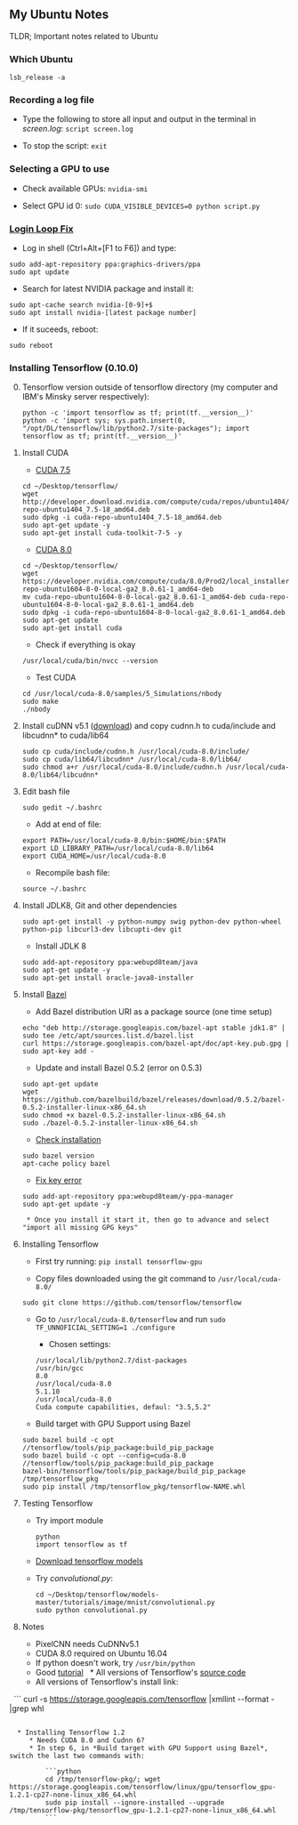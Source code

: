 ## My Ubuntu Notes

TLDR; Important notes related to Ubuntu

### Which Ubuntu
```
lsb_release -a
```

### Recording a log file
* Type the following to store all input and output in the terminal in *screen.log*: ```script screen.log```

* To stop the script: ```exit```

### Selecting a GPU to use
* Check available GPUs: ```nvidia-smi```

* Select GPU id 0: ```sudo CUDA_VISIBLE_DEVICES=0 python script.py```


### [Login Loop Fix](https://askubuntu.com/questions/223501/ubuntu-gets-stuck-in-a-login-loop)
* Log in shell (Ctrl+Alt+[F1 to F6]) and type:
```
sudo add-apt-repository ppa:graphics-drivers/ppa
sudo apt update
```
* Search for latest NVIDIA package and install it:
```
sudo apt-cache search nvidia-[0-9]+$
sudo apt install nvidia-[latest package number]
```
* If it suceeds, reboot:
```
sudo reboot
```

### Installing Tensorflow (0.10.0)
0. Tensorflow version outside of tensorflow directory (my computer and IBM's Minsky server respectively):

    ```
    python -c 'import tensorflow as tf; print(tf.__version__)'
    python -c 'import sys; sys.path.insert(0, "/opt/DL/tensorflow/lib/python2.7/site-packages"); import tensorflow as tf; print(tf.__version__)'
    ```

1. Install CUDA

    * [CUDA 7.5](http://www.r-tutor.com/gpu-computing/cuda-installation/cuda7.5-ubuntu)
    ```
    cd ~/Desktop/tensorflow/
    wget http://developer.download.nvidia.com/compute/cuda/repos/ubuntu1404/x86_64/cuda-repo-ubuntu1404_7.5-18_amd64.deb
    sudo dpkg -i cuda-repo-ubuntu1404_7.5-18_amd64.deb
    sudo apt-get update -y
    sudo apt-get install cuda-toolkit-7-5 -y
    ```

    * [CUDA 8.0](https://developer.nvidia.com/cuda-downloads)
    ```
    cd ~/Desktop/tensorflow/
    wget https://developer.nvidia.com/compute/cuda/8.0/Prod2/local_installers/cuda-repo-ubuntu1604-8-0-local-ga2_8.0.61-1_amd64-deb
    mv cuda-repo-ubuntu1604-8-0-local-ga2_8.0.61-1_amd64-deb cuda-repo-ubuntu1604-8-0-local-ga2_8.0.61-1_amd64.deb
    sudo dpkg -i cuda-repo-ubuntu1604-8-0-local-ga2_8.0.61-1_amd64.deb
    sudo apt-get update
    sudo apt-get install cuda
    ```

    * Check if everything is okay
  
    ```/usr/local/cuda/bin/nvcc --version```

    * Test CUDA
    ```
    cd /usr/local/cuda-8.0/samples/5_Simulations/nbody
    sudo make
    ./nbody
    ```

2. Install cuDNN v5.1 ([download](https://developer.nvidia.com/rdp/cudnn-download)) and copy cudnn.h to cuda/include and libcudnn* to cuda/lib64
  
    ```
    sudo cp cuda/include/cudnn.h /usr/local/cuda-8.0/include/
    sudo cp cuda/lib64/libcudnn* /usr/local/cuda-8.0/lib64/
    sudo chmod a+r /usr/local/cuda-8.0/include/cudnn.h /usr/local/cuda-8.0/lib64/libcudnn*
    ```

3. Edit bash file

    ```sudo gedit ~/.bashrc```

    * Add at end of file:
  
    ```
    export PATH=/usr/local/cuda-8.0/bin:$HOME/bin:$PATH
    export LD_LIBRARY_PATH=/usr/local/cuda-8.0/lib64
    export CUDA_HOME=/usr/local/cuda-8.0
    ```
    
    * Recompile bash file:
  
    ```source ~/.bashrc```

4. Install JDLK8, Git and other dependencies

    ```sudo apt-get install -y python-numpy swig python-dev python-wheel python-pip libcurl3-dev libcupti-dev git```

    * Install JDLK 8
  
    ```
    sudo add-apt-repository ppa:webupd8team/java
    sudo apt-get update -y
    sudo apt-get install oracle-java8-installer
    ```

5. Install [Bazel](bazel.io/docs/install.html)

    * Add Bazel distribution URI as a package source (one time setup)
    ```
    echo "deb http://storage.googleapis.com/bazel-apt stable jdk1.8" | sudo tee /etc/apt/sources.list.d/bazel.list
    curl https://storage.googleapis.com/bazel-apt/doc/apt-key.pub.gpg | sudo apt-key add -
    ```

    * Update and install Bazel 0.5.2 (error on 0.5.3)
    ```
    sudo apt-get update
    wget https://github.com/bazelbuild/bazel/releases/download/0.5.2/bazel-0.5.2-installer-linux-x86_64.sh
    sudo chmod +x bazel-0.5.2-installer-linux-x86_64.sh
    sudo ./bazel-0.5.2-installer-linux-x86_64.sh
    ```

    * [Check installation](http://askubuntu.com/questions/87415/how-can-i-find-out-if-a-specific-program-is-installed)
    ```
    sudo bazel version
    apt-cache policy bazel
    ```

    * [Fix key error](http://askubuntu.com/questions/127326/how-to-fix-missing-gpg-keys)
    ```
    sudo add-apt-repository ppa:webupd8team/y-ppa-manager  
    sudo apt-get update -y 
    ``` 

        * Once you install it start it, then go to advance and select "import all missing GPG keys"


6. Installing Tensorflow

    * First try running: ```pip install tensorflow-gpu```

    * Copy files downloaded using the git command to ```/usr/local/cuda-8.0/```
  
    ```sudo git clone https://github.com/tensorflow/tensorflow```

    * Go to ```/usr/local/cuda-8.0/tensorflow``` and run ```sudo TF_UNNOFICIAL_SETTING=1 ./configure```
        * Chosen settings:
       ```
       /usr/local/lib/python2.7/dist-packages
       /usr/bin/gcc
       8.0
       /usr/local/cuda-8.0
       5.1.10
       /usr/local/cuda-8.0
       Cuda compute capabilities, defaul: "3.5,5.2"
       ```
    
    * Build target with GPU Support using Bazel
    
    ```
    sudo bazel build -c opt //tensorflow/tools/pip_package:build_pip_package
    sudo bazel build -c opt --config=cuda-8.0 //tensorflow/tools/pip_package:build_pip_package
    bazel-bin/tensorflow/tools/pip_package/build_pip_package /tmp/tensorflow_pkg
    sudo pip install /tmp/tensorflow_pkg/tensorflow-NAME.whl
    ```

7. Testing Tensorflow
    * Try import module
   
       ```
       python
       import tensorflow as tf
       ```

    * [Download tensorflow models](https://github.com/tensorflow/models)

    * Try *convolutional.py*:
    
        ```
        cd ~/Desktop/tensorflow/models-master/tutorials/image/mnist/convolutional.py
        sudo python convolutional.py
        ```

8. Notes
   * PixelCNN needs CuDNNv5.1
   * CUDA 8.0 required on Ubuntu 16.04
   * If python doesn't work, try ```/usr/bin/python```
   * Good [tutorial](http://www.nvidia.com/object/gpu-accelerated-applications-tensorflow-installation.html)
   * All versions of Tensorflow's [source code](https://github.com/tensorflow/tensorflow/releases)
   * All versions of Tensorflow's install link:
   
   ```
   curl -s https://storage.googleapis.com/tensorflow |xmllint --format - |grep whl
   ```
   
   * Installing Tensorflow 1.2
        * Needs CUDA 8.0 and Cudnn 6?
        * In step 6, in *Build target with GPU Support using Bazel*, switch the last two commands with:
        
            ```python
            cd /tmp/tensorflow-pkg/; wget https://storage.googleapis.com/tensorflow/linux/gpu/tensorflow_gpu-1.2.1-cp27-none-linux_x86_64.whl
            sudo pip install --ignore-installed --upgrade /tmp/tensorflow-pkg/tensorflow_gpu-1.2.1-cp27-none-linux_x86_64.whl
            ```
            
   
